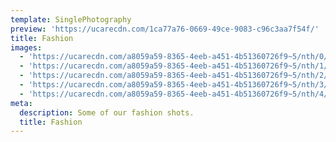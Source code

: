 ```yaml
---
template: SinglePhotography
preview: 'https://ucarecdn.com/1ca77a76-0669-49ce-9083-c96c3aa7f54f/'
title: Fashion
images:
  - 'https://ucarecdn.com/a8059a59-8365-4eeb-a451-4b51360726f9~5/nth/0/'
  - 'https://ucarecdn.com/a8059a59-8365-4eeb-a451-4b51360726f9~5/nth/1/'
  - 'https://ucarecdn.com/a8059a59-8365-4eeb-a451-4b51360726f9~5/nth/2/'
  - 'https://ucarecdn.com/a8059a59-8365-4eeb-a451-4b51360726f9~5/nth/3/'
  - 'https://ucarecdn.com/a8059a59-8365-4eeb-a451-4b51360726f9~5/nth/4/'
meta:
  description: Some of our fashion shots.
  title: Fashion
---
```


